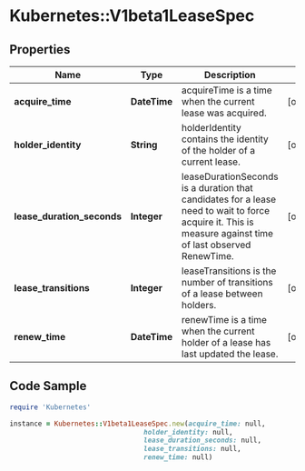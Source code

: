 # Kubernetes::V1beta1LeaseSpec

## Properties

Name | Type | Description | Notes
------------ | ------------- | ------------- | -------------
**acquire_time** | **DateTime** | acquireTime is a time when the current lease was acquired. | [optional] 
**holder_identity** | **String** | holderIdentity contains the identity of the holder of a current lease. | [optional] 
**lease_duration_seconds** | **Integer** | leaseDurationSeconds is a duration that candidates for a lease need to wait to force acquire it. This is measure against time of last observed RenewTime. | [optional] 
**lease_transitions** | **Integer** | leaseTransitions is the number of transitions of a lease between holders. | [optional] 
**renew_time** | **DateTime** | renewTime is a time when the current holder of a lease has last updated the lease. | [optional] 

## Code Sample

```ruby
require 'Kubernetes'

instance = Kubernetes::V1beta1LeaseSpec.new(acquire_time: null,
                                 holder_identity: null,
                                 lease_duration_seconds: null,
                                 lease_transitions: null,
                                 renew_time: null)
```


